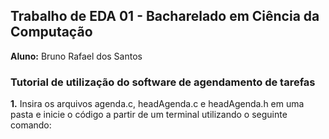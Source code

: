 ## Trabalho de EDA 01 - Bacharelado em Ciência da Computação
**Aluno:** Bruno Rafael dos Santos

### Tutorial de utilização do software de agendamento de tarefas
**1.** Insira os arquivos agenda.c, headAgenda.c e headAgenda.h em uma pasta e inicie o código a partir de um terminal utilizando o seguinte comando:

